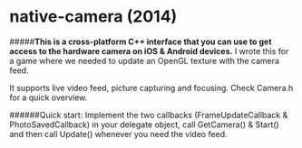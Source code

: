 # native-camera (2014)

#####**This is a cross-platform C++ interface that you can use to get access to the hardware camera on iOS & Android devices.** 
I wrote this for a game where we needed to update an OpenGL texture with the camera feed.

It supports live video feed, picture capturing and focusing. Check Camera.h for a quick overview.

######Quick start:
Implement the two callbacks (FrameUpdateCallback & PhotoSavedCallback) in your delegate object, call GetCamera() & Start() and then call Update() whenever you need the video feed.







